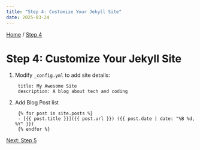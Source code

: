 ```yaml
---
title: "Step 4: Customize Your Jekyll Site"
date: 2025-03-24
---
```


[Home](https://vatsalsaxena22.github.io/GitHub-Pages-with-Jekyll/) / [Step 4](https://vatsalsaxena22.github.io/GitHub-Pages-with-Jekyll/2025/03/24/step-4.html)

# Step 4: Customize Your Jekyll Site

1. Modify `_config.yml` to add site details:

        title: My Awesome Site
        description: A blog about tech and coding

2. Add Blog Post list

        {% for post in site.posts %}
        - [{{ post.title }}]({{ post.url }}) ({{ post.date | date: "%B %d, %Y" }})
        {% endfor %}

[Next: Step 5](https://vatsalsaxena22.github.io/GitHub-Pages-with-Jekyll/2025/03/24/step-5.html)
